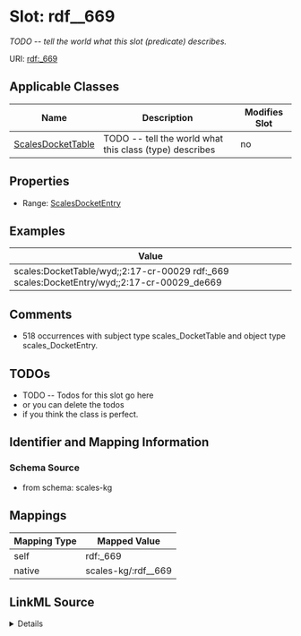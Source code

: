 

# Slot: rdf__669


_TODO -- tell the world what this slot (predicate) describes._





URI: [rdf:_669](http://www.w3.org/1999/02/22-rdf-syntax-ns#_669)



<!-- no inheritance hierarchy -->





## Applicable Classes

| Name | Description | Modifies Slot |
| --- | --- | --- |
| [ScalesDocketTable](../classes/ScalesDocketTable.md) | TODO -- tell the world what this class (type) describes |  no  |







## Properties

* Range: [ScalesDocketEntry](../classes/ScalesDocketEntry.md)






## Examples

| Value |
| --- |
| scales:DocketTable/wyd;;2:17-cr-00029 rdf:_669 scales:DocketEntry/wyd;;2:17-cr-00029_de669 |

## Comments

* 518 occurrences with subject type scales_DocketTable and object type scales_DocketEntry.

## TODOs

* TODO -- Todos for this slot go here
* or you can delete the todos
* if you think the class is perfect.

## Identifier and Mapping Information







### Schema Source


* from schema: scales-kg




## Mappings

| Mapping Type | Mapped Value |
| ---  | ---  |
| self | rdf:_669 |
| native | scales-kg/:rdf__669 |




## LinkML Source

<details>
```yaml
name: rdf__669
description: TODO -- tell the world what this slot (predicate) describes.
todos:
- TODO -- Todos for this slot go here
- or you can delete the todos
- if you think the class is perfect.
comments:
- 518 occurrences with subject type scales_DocketTable and object type scales_DocketEntry.
examples:
- value: scales:DocketTable/wyd;;2:17-cr-00029 rdf:_669 scales:DocketEntry/wyd;;2:17-cr-00029_de669
from_schema: scales-kg
rank: 1000
slot_uri: rdf:_669
alias: rdf__669
domain_of:
- scales_DocketTable
range: scales_DocketEntry

```
</details>